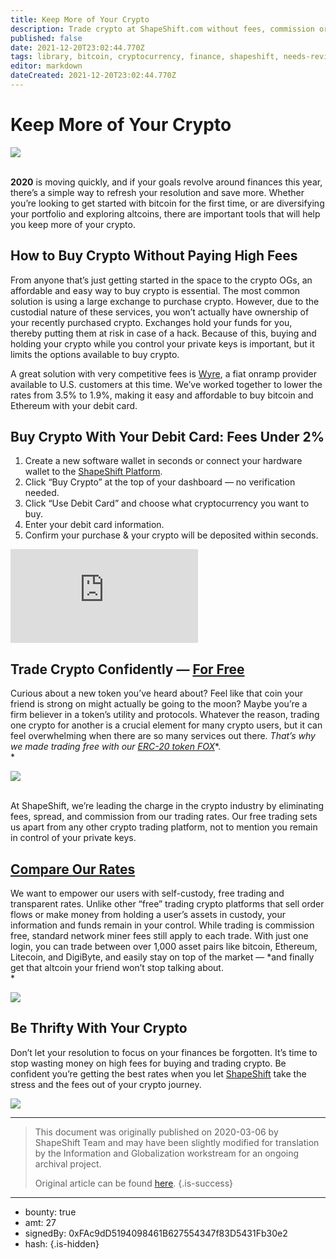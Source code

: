 ```yaml
---
title: Keep More of Your Crypto
description: Trade crypto at ShapeShift.com without fees, commission or spread.
published: false
date: 2021-12-20T23:02:44.770Z
tags: library, bitcoin, cryptocurrency, finance, shapeshift, needs-review
editor: markdown
dateCreated: 2021-12-20T23:02:44.770Z
---
```


# Keep More of Your Crypto

![](https://assets.website-files.com/5e9a09610b7dce71f87f7f17/5e9a22d43b81bc245e235d43_5e99310f6b8d38485c658e05_1_ANvbZClk-QlpJTZzNX_fUQ.png)

**<br/>2020** is moving quickly, and if your goals revolve around finances this year, there’s a simple way to refresh your resolution and save more. Whether you’re looking to get started with bitcoin for the first time, or are diversifying your portfolio and exploring altcoins, there are important tools that will help you keep more of your crypto.<br/> 

## How to Buy Crypto Without Paying High Fees

From anyone that’s just getting started in the space to the crypto OGs, an affordable and easy way to buy crypto is essential. The most common solution is using a large exchange to purchase crypto. However, due to the custodial nature of these services, you won’t actually have ownership of your recently purchased crypto. Exchanges hold your funds for you, thereby putting them at risk in case of a hack. Because of this, buying and holding your crypto while you control your private keys is important, but it limits the options available to buy crypto.

A great solution with very competitive fees is [Wyre](https://www.sendwyre.com/), a fiat onramp provider available to U.S. customers at this time. We’ve worked together to lower the rates from 3.5% to 1.9%, making it easy and affordable to buy bitcoin and Ethereum with your debit card.

##  Buy Crypto With Your Debit Card: Fees Under 2%

1. Create a new software wallet in seconds or connect your hardware wallet to the [ShapeShift Platform](http://beta.shapeshift.com/).
2. Click “Buy Crypto” at the top of your dashboard — no verification needed.
3. Click “Use Debit Card” and choose what cryptocurrency you want to buy.
4. Enter your debit card information.
5. Confirm your purchase & your crypto will be deposited within seconds.<br/> 

<iframe allowfullscreen="" frameborder="0" scrolling="auto" src="https://cdn.embedly.com/widgets/media.html?src=https%3A%2F%2Fwww.youtube.com%2Fembed%2FdhscMLTb2No%3Ffeature%3Doembed&amp;display_name=YouTube&amp;url=https%3A%2F%2Fwww.youtube.com%2Fwatch%3Fv%3DdhscMLTb2No&amp;image=https%3A%2F%2Fi.ytimg.com%2Fvi%2FdhscMLTb2No%2Fhqdefault.jpg&amp;key=a19fcc184b9711e1b4764040d3dc5c07&amp;type=text%2Fhtml&amp;schema=youtube"></iframe>

## Trade Crypto Confidently — [For Free](https://shapeshift.com/free-trading)

Curious about a new token you’ve heard about? Feel like that coin your friend is strong on might actually be going to the moon? Maybe you’re a firm believer in a token’s utility and protocols. Whatever the reason, trading one crypto for another is a crucial element for many crypto users, but it can feel overwhelming when there are so many services out there. *That’s why we made trading free with our* [*ERC-20 token FOX*](https://shapeshift.com/fox-token)*.<br/> *

![](https://assets.website-files.com/5e9a09610b7dce71f87f7f17/5e9a22d43b81bc2e1e235d42_5e99312be2013b1013dd8c92_0*gED7F8Svmq0yqfFx.gif)

<br/>At ShapeShift, we’re leading the charge in the crypto industry by eliminating fees, spread, and commission from our trading rates. Our free trading sets us apart from any other crypto trading platform, not to mention you remain in control of your private keys.

## [Compare Our Rates](https://coincap.io/rate-compare)

We want to empower our users with self-custody, free trading and transparent rates. Unlike other “free” trading crypto platforms that sell order flows or make money from holding a user’s assets in custody, your information and funds remain in your control. While trading is commission free, standard network miner fees still apply to each trade. With just one login, you can trade between over 1,000 asset pairs like bitcoin, Ethereum, Litecoin, and DigiByte, and easily stay on top of the market — *and finally get that altcoin your friend won’t stop talking about.<br/> *

![](https://assets.website-files.com/5e9a09610b7dce71f87f7f17/5e9a22d4559b4a0927c7e752_5e99312c159c2167cded8e3e_0*KyZpxdygfHg_0Bal.png)

##  Be Thrifty With Your Crypto

Don’t let your resolution to focus on your finances be forgotten. It’s time to stop wasting money on high fees for buying and trading crypto. Be confident you’re getting the best rates when you let [ShapeShift](http://shapeshift.com/) take the stress and the fees out of your crypto journey.<br/> 

[![](https://assets.website-files.com/5e9a09610b7dce71f87f7f17/5e9a22d4cd7578defbc05ca3_5e99312cd833516b83bab7b9_0*NHMok8KCFHMecBm-.png)](http://beta.shapeshift.com) 

---

> This document was originally published on 2020-03-06 by ShapeShift Team and may have been slightly modified for translation by the Information and Globalization workstream for an ongoing archival project.
>
> Original article can be found [here](https://shapeshift.com/library/keep-more-of-your-crypto-10).
{.is-success}

---

- bounty: true
- amt: 27
- signedBy: 0xFAc9dD5194098461B627554347f83D5431Fb30e2
- hash: 
{.is-hidden}